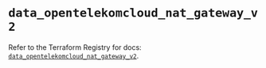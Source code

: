 # `data_opentelekomcloud_nat_gateway_v2`

Refer to the Terraform Registry for docs: [`data_opentelekomcloud_nat_gateway_v2`](https://registry.terraform.io/providers/opentelekomcloud/opentelekomcloud/1.36.26/docs/data-sources/nat_gateway_v2).
